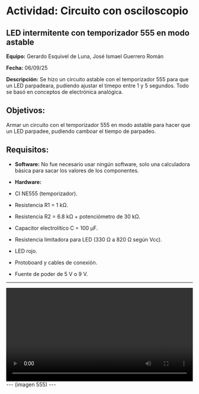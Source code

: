 # Actividad: Circuito con osciloscopio


## LED intermitente con temporizador 555 en modo astable
**Equipo:** Gerardo Esquivel de Luna, José Ismael Guerrero Román


**Fecha:** 06/09/25


**Descripción:** Se hizo un circuito astable con el temporizador 555 para que un LED parpadeara, pudiendo ajustar el timepo entre 1 y 5 segundos. Todo se basó en conceptos de electrónica analógica.


## Objetivos:
Armar un circuito con el temporizador 555 en modo astable para hacer que un LED parpadee, pudiendo camboar el tiempo de parpadeo.


## Requisitos:
- **Software:**
No fue necesario usar ningún software, solo una calculadora básica para sacar los valores de los componentes.


- **Hardware:**
- CI NE555 (temporizador).
- Resistencia R1 = 1 kΩ.
- Resistencia R2 = 6.8 kΩ + potenciómetro de 30 kΩ.
- Capacitor electrolítico C = 100 µF.
- Resistencia limitadora para LED (330 Ω a 820 Ω según Vcc).
- LED rojo.
- Protoboard y cables de conexión.
- Fuente de poder de 5 V o 9 V.
---
<video controls width="100%">
    <source src="imgs/intermitente.mp4" type="video/mp4">
</video>
---
(imagen 555)
---
